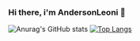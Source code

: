 ### Hi there, i'm AndersonLeoni 👋
![Anurag's GitHub stats](https://github-readme-stats.vercel.app/api?username=AndersonLeoni&show_icons=true&hide=contribs,prs)
[![Top Langs](https://github-readme-stats.vercel.app/api/top-langs/?username=AndersonLeoni&layut=compact)](https://github.com/anuraghazra/github-readme-stats)



